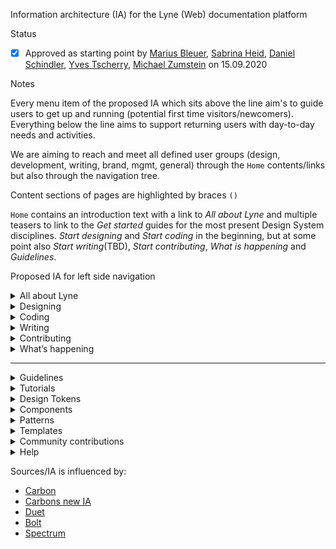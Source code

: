 <sbb-title level="1" class="page-title">Information architecture (IA) for the Lyne (Web) documentation platform</sbb-title>

<sbb-title level="4">Status</sbb-title>

- [x] Approved as starting point by [Marius Bleuer](https://github.com/mbleuer), [Sabrina Heid](https://github.com/sabrinaheid), [Daniel Schindler](https://github.com/DanTheMen), [Yves Tscherry](https://github.com/feerglas), [Michael Zumstein](https://github.com/4aficiona2) on 15.09.2020

<sbb-title level="4">Notes</sbb-title>

Every menu item of the proposed IA which sits above the line aim's to guide users to get up and running (potential first time visitors/newcomers). Everything below the line aims to support returning users with day-to-day needs and activities.

We are aiming to reach and meet all defined user groups (design, development, writing, brand, mgmt, general) through the `Home` contents/links but also through the navigation tree.

Content sections of pages are highlighted by braces `()`

`Home` contains an introduction text with a link to _All about Lyne_ and multiple teasers to link to the _Get started_ guides for the most present Design System disciplines. _Start designing_ and _Start coding_ in the beginning, but at some point also _Start writing_(TBD), _Start contributing_, _What is happening_ and _Guidelines_.

<sbb-title level="4">Proposed IA for left side navigation</sbb-title>

<details>
  <summary>All about Lyne</summary>

Essentials, goals(see benefits for more details), What you get, How Lyne works, (Who we are &)How we work (team/processes/principles/QA/metrics/what we are working on/roadmap)

- Essentials
- Goals and Benefits
  - (Management/Executive summary)
- What you get
  - Artifacts
    - Components
    - Design Tokens
    - Figma Team Library (with Styles & Components)
    - Patterns
  - Features
    - Framework-agnostic components
    - In-sync experiences
    - Component level accessibility(a11y) baked in
    - QA gates
    - Shared common language
    - Performance optimized components
  - Resources
    - Assets & tools
- How Lyne works
  - Structure/architecture
  - How is everything related
  - For whom? (Show the different roles which profit from Lyne)
- How we work (team/processes/principles)

  - Code of conduct
  - Who we are
    - Core
    - Community
  - Link to `Guiding Principles`
  - Governance model
    - Component contribution process
    - Link to `Contributing`
  - QA
    - In ... TUNE?
    - In ... SHAPE?
  - Metrics
  - What we are working on
  - Roadmap (Where we are going)

- Glossary (vocabulary/dictionary/common language/terminology/jargon)

<sbb-title level="4">Not yet included</sbb-title>

- Gallery/Implementations/Examples based on Lyne
</details>
<details>
  <summary>Designing</summary>

- Design kits
</details>
<details>
  <summary>Coding</summary>

- Resources
</details>
<details>
  <summary>Writing</summary>

</details>
<details>
  <summary>Contributing</summary>

- Bug or request
- Documentation
- Component
- Icon
- Pictogram
- Design Token
- Pattern
- Other contribution
</details>
<details>
  <summary>What’s happening</summary>

- Monthly update / Release notes
- Changelog
- Status
  - (show progress, states: done, in progress, pending)
- News & articles
- Meetups
- Roadmap
</details>

---

<details>
  <summary>Guidelines</summary>

- Guiding Principles (derived and formulated from the Lyne Core Team values, SBB UX values, SBB core company values)
- Naming (check also our glossary for our design system jargon)

- Voice and tone
- Accessibility
- Performance
- Tracking / Analytics

- Spacing
- Typography
- Motion
- Illustration
- Icon
- Data visualization

- Coding
- Designing
- UX
- Writing
- ...
</details>
<details>
  <summary>Tutorials</summary>

- Figma tutorial
- Angular tutorial
- Backend integration tutorial (AEM, Drupal)
- ...
</details>
<details>
  <summary>Design Tokens</summary>

- Color
- Font
- Font size
- Space
- Border radius
- Box shadow
- ...
</details>
<details>
  <summary>Components</summary>

- ... list of all components
</details>
<details>
  <summary>Patterns</summary>

- ... list of all patterns
</details>
<details>
  <summary>Templates</summary>

- ... list of all templates
</details>
<details>
  <summary>Community contributions</summary>
  Other possible menu item names: System/Domain contributions/extensions, Satellites/Snowflakes

- Design Tokens
- Components
- Patterns
</details>
<details>
  <summary>Help</summary>

File a bug or are you missing something (link to contributions)

- Status page
- FAQs
- Migration guide
- Support (& contact)
</details>

<sbb-title level="4">Sources/IA is influenced by:</sbb-title>

- [Carbon](https://www.carbondesignsystem.com)
- [Carbons new IA](https://medium.com/carbondesign/carbons-new-information-architecture-531c52207205)
- [Duet](https://www.duetds.com)
- [Bolt](https://boltdesignsystem.com)
- [Spectrum](https://spectrum.adobe.com/)
